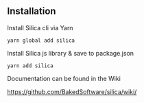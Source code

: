 ## Installation
Install Silica cli via Yarn
```
yarn global add silica
```

Install Silica js library & save to package.json
```
yarn add silica
```

Documentation can be found in the Wiki

https://github.com/BakedSoftware/silica/wiki/
